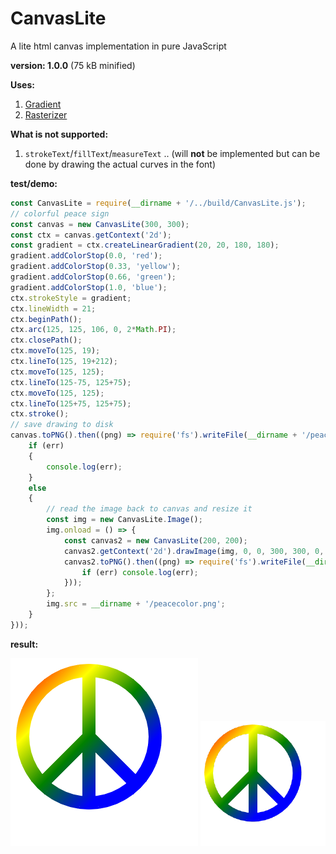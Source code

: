 # CanvasLite

A lite html canvas implementation in pure JavaScript

**version: 1.0.0** (75 kB minified)

**Uses:**

1. [Gradient](https://github.com/foo123/Gradient)
2. [Rasterizer](https://github.com/foo123/Rasterizer)

**What is not supported:**

1. `strokeText`/`fillText`/`measureText` ..  (will **not** be implemented but can be done by drawing the actual curves in the font)

**test/demo:**

```js
const CanvasLite = require(__dirname + '/../build/CanvasLite.js');
// colorful peace sign
const canvas = new CanvasLite(300, 300);
const ctx = canvas.getContext('2d');
const gradient = ctx.createLinearGradient(20, 20, 180, 180);
gradient.addColorStop(0.0, 'red');
gradient.addColorStop(0.33, 'yellow');
gradient.addColorStop(0.66, 'green');
gradient.addColorStop(1.0, 'blue');
ctx.strokeStyle = gradient;
ctx.lineWidth = 21;
ctx.beginPath();
ctx.arc(125, 125, 106, 0, 2*Math.PI);
ctx.closePath();
ctx.moveTo(125, 19);
ctx.lineTo(125, 19+212);
ctx.moveTo(125, 125);
ctx.lineTo(125-75, 125+75);
ctx.moveTo(125, 125);
ctx.lineTo(125+75, 125+75);
ctx.stroke();
// save drawing to disk
canvas.toPNG().then((png) => require('fs').writeFile(__dirname + '/peacecolor.png', png, (err) => {
    if (err)
    {
        console.log(err);
    }
    else
    {
        // read the image back to canvas and resize it
        const img = new CanvasLite.Image();
        img.onload = () => {
            const canvas2 = new CanvasLite(200, 200);
            canvas2.getContext('2d').drawImage(img, 0, 0, 300, 300, 0, 0, 200, 200);
            canvas2.toPNG().then((png) => require('fs').writeFile(__dirname + '/peacecolor2.png', png, (err) => {
                if (err) console.log(err);
            }));
        };
        img.src = __dirname + '/peacecolor.png';
    }
}));
```

**result:**

![colorful peace sign](./test/peacecolor.png)
![colorful peace sign smaller](./test/peacecolor2.png)
